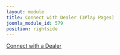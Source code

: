 ```yaml
---
layout: module
title: Connect with Dealer (3Play Pages)
joomla_module_id: 579
position: rightside
---
```

<a href="http://pages.newtek.com/request_more_info.html" target="_blank">
<div class="existing-btn marketo-button rounded2"><span style="font-size: 14px;">Connect with a Dealer</span></div>
</a>
